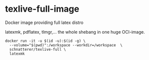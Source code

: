 # texlive-full-image
Docker image providing full latex distro


latexmk, pdflatex, tlmgr,... the whole shebang in one huge OCI-image.

```shell
docker run -it -u $(id -u):$(id -g) \
  --volume="$(pwd)":/workspace --workdir=/workspace  \
  schnatterer/texlive-full \
  latexmk
```
